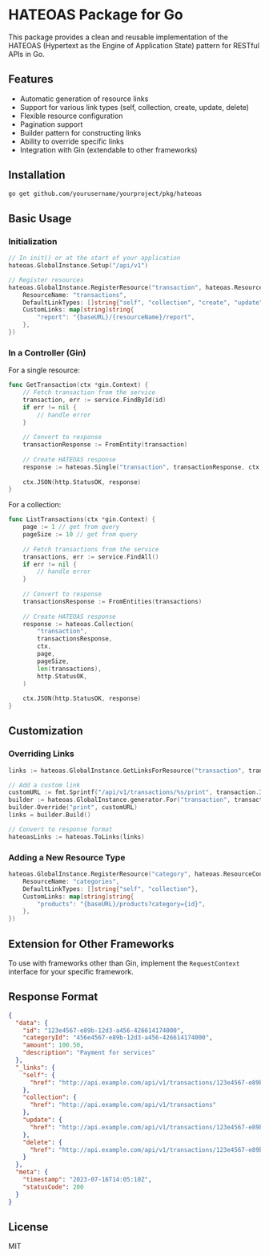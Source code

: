# HATEOAS Package for Go

This package provides a clean and reusable implementation of the HATEOAS (Hypertext as the Engine of Application State) pattern for RESTful APIs in Go.

## Features

- Automatic generation of resource links
- Support for various link types (self, collection, create, update, delete)
- Flexible resource configuration
- Pagination support
- Builder pattern for constructing links
- Ability to override specific links
- Integration with Gin (extendable to other frameworks)

## Installation

```bash
go get github.com/yourusername/yourproject/pkg/hateoas
```

## Basic Usage

### Initialization

```go
// In init() or at the start of your application
hateoas.GlobalInstance.Setup("/api/v1")

// Register resources
hateoas.GlobalInstance.RegisterResource("transaction", hateoas.ResourceConfig{
    ResourceName: "transactions",
    DefaultLinkTypes: []string{"self", "collection", "create", "update", "delete"},
    CustomLinks: map[string]string{
        "report": "{baseURL}/{resourceName}/report",
    },
})
```

### In a Controller (Gin)

For a single resource:

```go
func GetTransaction(ctx *gin.Context) {
    // Fetch transaction from the service
    transaction, err := service.FindById(id)
    if err != nil {
        // handle error
    }
    
    // Convert to response
    transactionResponse := FromEntity(transaction)
    
    // Create HATEOAS response
    response := hateoas.Single("transaction", transactionResponse, ctx, http.StatusOK)
    
    ctx.JSON(http.StatusOK, response)
}
```

For a collection:

```go
func ListTransactions(ctx *gin.Context) {
    page := 1 // get from query
    pageSize := 10 // get from query
    
    // Fetch transactions from the service
    transactions, err := service.FindAll()
    if err != nil {
        // handle error
    }
    
    // Convert to response
    transactionsResponse := FromEntities(transactions)
    
    // Create HATEOAS response
    response := hateoas.Collection(
        "transaction", 
        transactionsResponse, 
        ctx, 
        page, 
        pageSize, 
        len(transactions), 
        http.StatusOK,
    )
    
    ctx.JSON(http.StatusOK, response)
}
```

## Customization

### Overriding Links

```go
links := hateoas.GlobalInstance.GetLinksForResource("transaction", transaction, ctx)

// Add a custom link
customURL := fmt.Sprintf("/api/v1/transactions/%s/print", transaction.ID)
builder := hateoas.GlobalInstance.generator.For("transaction", transaction, ctx)
builder.Override("print", customURL)
links = builder.Build()

// Convert to response format
hateoasLinks := hateoas.ToLinks(links)
```

### Adding a New Resource Type

```go
hateoas.GlobalInstance.RegisterResource("category", hateoas.ResourceConfig{
    ResourceName: "categories",
    DefaultLinkTypes: []string{"self", "collection"},
    CustomLinks: map[string]string{
        "products": "{baseURL}/products?category={id}",
    },
})
```

## Extension for Other Frameworks

To use with frameworks other than Gin, implement the `RequestContext` interface for your specific framework.

## Response Format

```json
{
  "data": {
    "id": "123e4567-e89b-12d3-a456-426614174000",
    "categoryId": "456e4567-e89b-12d3-a456-426614174000",
    "amount": 100.50,
    "description": "Payment for services"
  },
  "_links": {
    "self": {
      "href": "http://api.example.com/api/v1/transactions/123e4567-e89b-12d3-a456-426614174000"
    },
    "collection": {
      "href": "http://api.example.com/api/v1/transactions"
    },
    "update": {
      "href": "http://api.example.com/api/v1/transactions/123e4567-e89b-12d3-a456-426614174000"
    },
    "delete": {
      "href": "http://api.example.com/api/v1/transactions/123e4567-e89b-12d3-a456-426614174000"
    }
  },
  "meta": {
    "timestamp": "2023-07-16T14:05:10Z",
    "statusCode": 200
  }
}
```

## License

MIT 